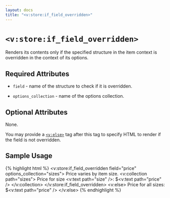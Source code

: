```yaml
---
layout: docs
title: "<v:store:if_field_overridden>"
---
```


# `<v:store:if_field_overridden>`

Renders its contents only if the specified structure in the item context
is overridden in the context of its options.

## Required Attributes

-   `field` - name of the structure to check if it is overridden.

-   `options_collection` - name of the options collection.

## Optional Attributes

None.

You may provide a [`<v:else>`](/v_else/) tag after this tag to specify
HTML to render if the field is not overridden.

## Sample Usage

{% highlight html %}
<v:store:if_field_overridden field="price" options_collection="sizes">
 Price varies by item size.
 <v:collection path="sizes">
  Price for size <v:text path="size" />: $<v:text path="price" />
 </v:collection> 
</v:store:if_field_overridden>
<v:else>
 Price for all sizes: $<v:text path="price" />
</v:else>
{% endhighlight %}
